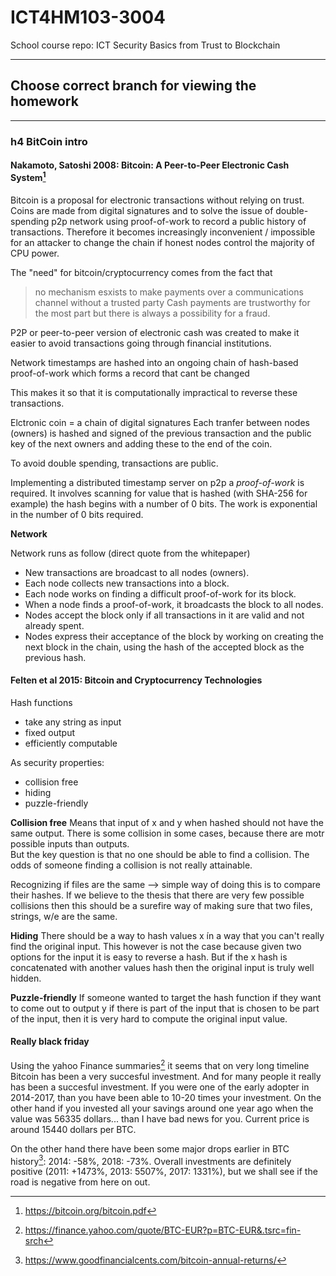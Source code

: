 # ICT4HM103-3004
School course repo: ICT Security Basics from Trust to Blockchain


***
## Choose correct branch for viewing the homework
***

### h4 BitCoin intro

#### Nakamoto, Satoshi 2008: Bitcoin: A Peer-to-Peer Electronic Cash System[^crypto]

Bitcoin is a proposal for electronic transactions without relying on trust. Coins are made from digital signatures and to solve the issue of double-spending
p2p network using proof-of-work to record a public history of transactions. Therefore it becomes increasingly inconvenient / impossible for an attacker to change the chain if honest nodes control the majority of CPU power.
 
The "need" for bitcoin/cryptocurrency comes from the fact that 
> no mechanism esxists to make payments over a communications channel without a trusted party
Cash payments are trustworthy for the most part but there is always a possibility for a fraud.
 
P2P or peer-to-peer version of electronic cash was created to make it easier to avoid transactions going through financial institutions.
 
Network timestamps are hashed into an ongoing chain of hash-based proof-of-work which forms a record that cant be changed
 
This makes it so that it is computationally impractical to reverse these transactions.
 
Elctronic coin = a chain of digital signatures
Each tranfer between nodes (owners) is hashed and signed of the previous transaction and the public key of the next owners and adding these to the end of the coin.
 
To avoid double spending, transactions are public.
 
Implementing a distributed timestamp server on p2p a *proof-of-work* is required. 
It involves scanning for value that is hashed (with SHA-256 for example) the hash begins with a number of 0 bits.
The work is exponential in the number of 0 bits required.
 
**Network**
 
Network runs as follow (direct quote from the whitepaper)
- New transactions are broadcast to all nodes (owners).
- Each node collects new transactions into a block.
- Each node works on finding a difficult proof-of-work for its block.
- When a node finds a proof-of-work, it broadcasts the block to all nodes.
- Nodes accept the block only if all transactions in it are valid and not already spent.
- Nodes express their acceptance of the block by working on creating the next block in the chain, using the hash of the accepted block as the previous hash.
 

#### Felten et al 2015: Bitcoin and Cryptocurrency Technologies

Hash functions 
- take any string as input
- fixed output
- efficiently computable

As security properties:
- collision free
- hiding
- puzzle-friendly

**Collision free** 
Means that input of x and y when hashed should not have the same output. There is some collision in some cases, because there are motr possible inputs than outputs.  
But the key question is that no one should be able to find a collision. The odds of someone finding a collision is not really attainable.

Recognizing if files are the same --> simple way of doing this is to compare their hashes. If we believe to the thesis that there are very few possible collisions then this should be a surefire way of making sure that two files, strings, w/e are the same.

**Hiding**
There should be a way to hash values x ín a way that you can't really find the original input. This however is not the case because given two options for the input it is easy to reverse a hash. But if the x hash is concatenated with another values hash then the original input is truly well hidden.

**Puzzle-friendly**
If someone wanted to target the hash function if they want to come out to output y if there is part of the input that is chosen to be part of the input, then it is very hard to compute the original input value. 


#### Really black friday

Using the yahoo Finance summaries[^yahoo] it seems that on very long timeline Bitcoin has been a very succesful investment. And for many people it really has been a succesful investment. If you were one of the early adopter in 2014-2017, than you have been able to 10-20 times your investment. On the other hand if you invested all your savings around one year ago when the value was 56335 dollars... than I have bad news for you. Current price is around 15440 dollars per BTC. 

On the other hand there have been some major drops earlier in BTC history[^returns]: 2014: -58%, 2018: -73%. Overall investments are definitely positive (2011: +1473%, 2013: 5507%, 2017: 1331%), but we shall see if the road is negative from here on out. 


[^crypto]: https://bitcoin.org/bitcoin.pdf
[^yahoo]: https://finance.yahoo.com/quote/BTC-EUR?p=BTC-EUR&.tsrc=fin-srch
[^returns]: https://www.goodfinancialcents.com/bitcoin-annual-returns/